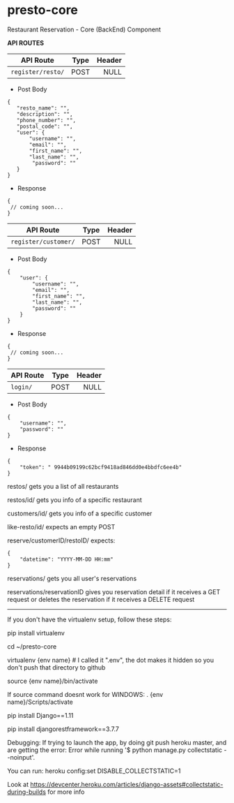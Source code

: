# presto-core
Restaurant Reservation - Core (BackEnd) Component


**************API ROUTES**************


| API Route     | Type          | Header|
| ------------- |:-------------:| -----:|
| `register/resto/`      | POST          | NULL |

- Post Body
 ```
 {
    "resto_name": "",
    "description": "",
    "phone_number": "",
    "postal_code": "",
    "user": {
        "username": "",
        "email": "", 
        "first_name": "",
        "last_name": "",
         "password": ""
    }
 }
 ```

 
- Response

```
{
 // coming soon...
}
```

| API Route           | Type          | Header|
| -------------       |:-------------:| -----:|
| `register/customer/`| POST          | NULL |
  
- Post Body
```
{
	"user": {
		"username": "",
		"email": "",
		"first_name": "",
		"last_name": "",
		"password": ""
	}
}
```
 
- Response
```
{
 // coming soon...
}
```

| API Route     | Type          | Header|
| ------------- |:-------------:| -----:|
| `login/`      | POST          | NULL |
 
- Post Body
```
{
	"username": "",
	"password": ""
}
```
 
- Response
```
{
	"token": " 9944b09199c62bcf9418ad846dd0e4bbdfc6ee4b"
}
 ```

restos/ 		gets you a list of all restaurants

restos/id/		gets you info of a specific restaurant
	
customers/id/		gets you info of a specific customer
	
like-resto/id/	expects an empty POST
	
reserve/customerID/restoID/	expects:
```
{
	"datetime": "YYYY-MM-DD HH:mm"
}
```
	
reservations/		gets you all user's reservations

reservations/reservationID 	gives you reservation detail if it receives a GET request or deletes the reservation if it receives a DELETE request		

**************************************

If you don't have the virtualenv setup, follow these steps:

pip install virtualenv

cd ~/presto-core

virtualenv {env name} # I called it ".env", the dot makes it hidden so you don't push that directory to github

source {env name}/bin/activate

If source command doesnt work for WINDOWS:
. {env name}/Scripts/activate
	


pip install Django==1.11

pip install djangorestframework==3.7.7


Debugging:  If trying to launch the app, by doing git push heroku master, and are getting the error: 
	Error while running '$ python manage.py collectstatic --noinput'.

You can run:
	heroku config:set DISABLE_COLLECTSTATIC=1

Look at https://devcenter.heroku.com/articles/django-assets#collectstatic-during-builds for more info
